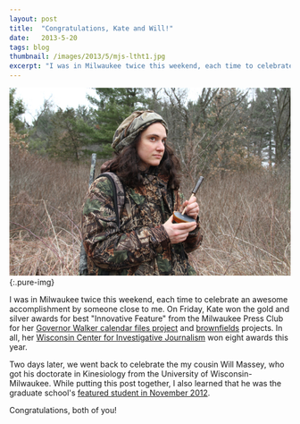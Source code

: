 ```yaml
---
layout: post
title:  "Congratulations, Kate and Will!"
date:   2013-5-20
tags: blog
thumbnail: /images/2013/5/mjs-ltht1.jpg
excerpt: "I was in Milwaukee twice this weekend, each time to celebrate an awesome accomplishment by someone close to me. On Friday, Kate won the gold and silver awards for best 'Innovative Feature' from the Milwaukee Press Club..."
---
```


![Kate Golden](/images/2013/5/mjs-ltht1.jpg "Photo: Paul Smith at the Milwaukee Journal-Sentinel"){:.pure-img}

I was in Milwaukee twice this weekend, each time to celebrate an awesome accomplishment by someone close to me. On Friday, Kate won the gold and silver awards for best "Innovative Feature" from the Milwaukee Press Club for her [Governor Walker calendar files project](http://www.wisconsinwatch.org/the-walker-calendar-files-overview/) and [brownfields](http://www.wisconsinwatch.org/2012/09/23/map-brownfields-nationwide/) projects. In all, her [Wisconsin Center for Investigative Journalism](http://www.wisconsinwatch.org) won eight awards this year.

Two days later, we went back to celebrate the my cousin Will Massey, who got his doctorate in Kinesiology from the University of Wisconsin-Milwaukee. While putting this post together, I also learned that he was the graduate school's [featured student in November 2012](http://www.graduateschool.uwm.edu/students/featured/william-massey/).

Congratulations, both of you!